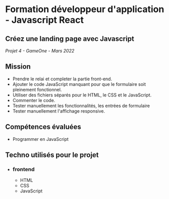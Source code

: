 # Formation développeur d'application - Javascript React

## Créez une landing page avec Javascript
_Projet 4 - GameOne - Mars 2022_

## Mission  

* Prendre le relai et completer la partie front-end.
* Ajouter le code JavaScript manquant pour que le formulaire soit pleinement fonctionnel.
* Utiliser des fichiers séparés pour le HTML, le CSS et le JavaScript.
* Commenter le code.
* Tester manuellement les fonctionnalités, les entrées de formulaire
* Tester manuellement l'affichage responsive.


## Compétences évaluées  

* Programmer en JavaScript

## Techno utilisés pour le projet  

* ### frontend
  * HTML
  * CSS
  * JavaScript
  

